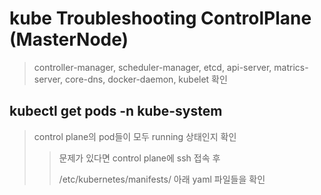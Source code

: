 # kube Troubleshooting ControlPlane (MasterNode)

> controller-manager, scheduler-manager, etcd, api-server, matrics-server, core-dns, docker-daemon, kubelet 확인

## kubectl get pods -n kube-system

> control plane의 pod들이 모두 running 상태인지 확인
>
> > 문제가 있다면 control plane에 ssh 접속 후
> >
> > /etc/kubernetes/manifests/ 아래 yaml 파일들을 확인
